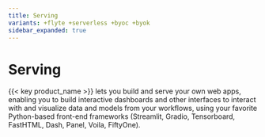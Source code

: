 ```yaml
---
title: Serving
variants: +flyte +serverless +byoc +byok
sidebar_expanded: true
---
```


# Serving

{{< key product_name >}} lets you build and serve your own web apps, enabling you to build interactive dashboards and other interfaces to interact with and visualize data and models from your workflows, using your favorite Python-based front-end frameworks (Streamlit, Gradio, Tensorboard, FastHTML, Dash, Panel, Voila, FiftyOne).
